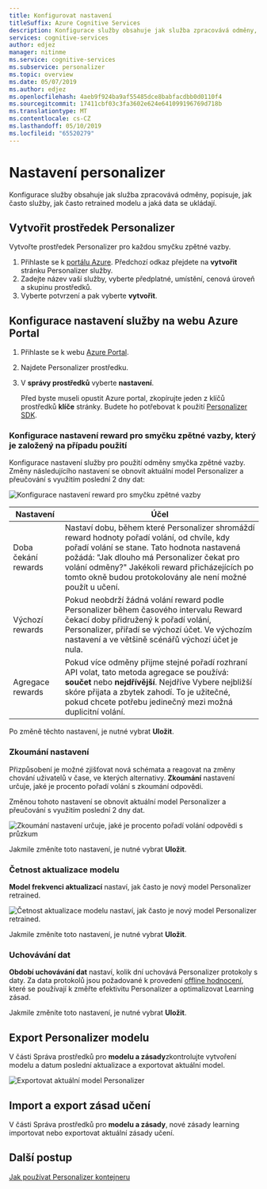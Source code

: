 ```yaml
---
title: Konfigurovat nastavení
titleSuffix: Azure Cognitive Services
description: Konfigurace služby obsahuje jak služba zpracovává odměny, popisuje, jak často služby, jak často retrained modelu a jaká data se ukládají.
services: cognitive-services
author: edjez
manager: nitinme
ms.service: cognitive-services
ms.subservice: personalizer
ms.topic: overview
ms.date: 05/07/2019
ms.author: edjez
ms.openlocfilehash: 4aeb9f924ba9af55485dce8babfacdbb0d0110f4
ms.sourcegitcommit: 17411cbf03c3fa3602e624e641099196769d718b
ms.translationtype: MT
ms.contentlocale: cs-CZ
ms.lasthandoff: 05/10/2019
ms.locfileid: "65520279"
---
```

# <a name="personalizer-settings"></a>Nastavení personalizer

Konfigurace služby obsahuje jak služba zpracovává odměny, popisuje, jak často služby, jak často retrained modelu a jaká data se ukládají.

## <a name="create-personalizer-resource"></a>Vytvořit prostředek Personalizer

Vytvořte prostředek Personalizer pro každou smyčku zpětné vazby. 

1. Přihlaste se k [portálu Azure](https://ms.portal.azure.com/#create/Microsoft.CognitiveServicesPersonalizer). Předchozí odkaz přejdete na **vytvořit** stránku Personalizer služby. 
1. Zadejte název vaší služby, vyberte předplatné, umístění, cenová úroveň a skupinu prostředků.
1. Vyberte potvrzení a pak vyberte **vytvořit**.

## <a name="configure-service-settings-in-the-azure-portal"></a>Konfigurace nastavení služby na webu Azure Portal

1. Přihlaste se k webu [Azure Portal](https://ms.portal.azure.com/#create/Microsoft.CognitiveServicesPersonalizer).
1. Najdete Personalizer prostředku. 
1. V **správy prostředků** vyberte **nastavení**.

    Před byste museli opustit Azure portal, zkopírujte jeden z klíčů prostředků **klíče** stránky. Budete ho potřebovat k použití [Personalizer SDK](https://go.microsoft.com/fwlink/?linkid=2092353).

### <a name="configure-reward-settings-for-the-feedback-loop-based-on-use-case"></a>Konfigurace nastavení reward pro smyčku zpětné vazby, který je založený na případu použití

Konfigurace nastavení služby pro použití odměny smyčka zpětné vazby. Změny následujícího nastavení se obnovit aktuální model Personalizer a přeučování s využitím poslední 2 dny dat:

![Konfigurace nastavení reward pro smyčku zpětné vazby](media/settings/configure-model-reward-settings.png)

|Nastavení|Účel|
|--|--|
|Doba čekání rewards|Nastaví dobu, během které Personalizer shromáždí reward hodnoty pořadí volání, od chvíle, kdy pořadí volání se stane. Tato hodnota nastavená požádá: "Jak dlouho má Personalizer čekat pro volání odměny?" Jakékoli reward přicházejících po tomto okně budou protokolovány ale není možné použít u učení.|
|Výchozí rewards|Pokud neobdrží žádná volání reward podle Personalizer během časového intervalu Reward čekací doby přidružený k pořadí volání, Personalizer, přiřadí se výchozí účet. Ve výchozím nastavení a ve většině scénářů výchozí účet je nula.|
|Agregace rewards|Pokud více odměny přijme stejné pořadí rozhraní API volat, tato metoda agregace se používá: **součet** nebo **nejdřívější**. Nejdříve Vybere nejbližší skóre přijata a zbytek zahodí. To je užitečné, pokud chcete potřebu jedinečný mezi možná duplicitní volání. |

Po změně těchto nastavení, je nutné vybrat **Uložit**.

### <a name="exploration-setting"></a>Zkoumání nastavení 

Přizpůsobení je možné zjišťovat nová schémata a reagovat na změny chování uživatelů v čase, ve kterých alternativy. **Zkoumání** nastavení určuje, jaké je procento pořadí volání s zkoumání odpovědi. 

Změnou tohoto nastavení se obnovit aktuální model Personalizer a přeučování s využitím poslední 2 dny dat.

![Zkoumání nastavení určuje, jaké je procento pořadí volání odpovědi s průzkum](media/settings/configure-exploration-setting.png)

Jakmile změníte toto nastavení, je nutné vybrat **Uložit**.

### <a name="model-update-frequency"></a>Četnost aktualizace modelu

**Model frekvenci aktualizací** nastaví, jak často je nový model Personalizer retrained. 

![Četnost aktualizace modelu nastaví, jak často je nový model Personalizer retrained.](media/settings/configure-model-update-frequency-settings.png)

Jakmile změníte toto nastavení, je nutné vybrat **Uložit**.

### <a name="data-retention"></a>Uchovávání dat

**Období uchovávání dat** nastaví, kolik dní uchovává Personalizer protokoly s daty. Za data protokolů jsou požadované k provedení [offline hodnocení](concepts-offline-evaluation.md), které se používají k změřte efektivitu Personalizer a optimalizovat Learning zásad.

Jakmile změníte toto nastavení, je nutné vybrat **Uložit**.

## <a name="export-the-personalizer-model"></a>Export Personalizer modelu

V části Správa prostředků pro **modelu a zásady**zkontrolujte vytvoření modelu a datum poslední aktualizace a exportovat aktuální model.

![Exportovat aktuální model Personalizer](media/settings/export-current-personalizer-model.png)

## <a name="import-and-export-learning-policy"></a>Import a export zásad učení

V části Správa prostředků pro **modelu a zásady**, nové zásady learning importovat nebo exportovat aktuální zásady učení.

## <a name="next-steps"></a>Další postup

[Jak používat Personalizer kontejneru](https://go.microsoft.com/fwlink/?linkid=2083923&clcid=0x409)
